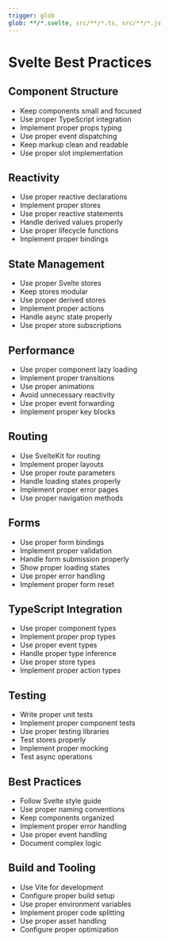 ```yaml
---
trigger: glob
glob: **/*.svelte, src/**/*.ts, src/**/*.js
---
```


# Svelte Best Practices

## Component Structure

- Keep components small and focused
- Use proper TypeScript integration
- Implement proper props typing
- Use proper event dispatching
- Keep markup clean and readable
- Use proper slot implementation

## Reactivity

- Use proper reactive declarations
- Implement proper stores
- Use proper reactive statements
- Handle derived values properly
- Use proper lifecycle functions
- Implement proper bindings

## State Management

- Use proper Svelte stores
- Keep stores modular
- Use proper derived stores
- Implement proper actions
- Handle async state properly
- Use proper store subscriptions

## Performance

- Use proper component lazy loading
- Implement proper transitions
- Use proper animations
- Avoid unnecessary reactivity
- Use proper event forwarding
- Implement proper key blocks

## Routing

- Use SvelteKit for routing
- Implement proper layouts
- Use proper route parameters
- Handle loading states properly
- Implement proper error pages
- Use proper navigation methods

## Forms

- Use proper form bindings
- Implement proper validation
- Handle form submission properly
- Show proper loading states
- Use proper error handling
- Implement proper form reset

## TypeScript Integration

- Use proper component types
- Implement proper prop types
- Use proper event types
- Handle proper type inference
- Use proper store types
- Implement proper action types

## Testing

- Write proper unit tests
- Implement proper component tests
- Use proper testing libraries
- Test stores properly
- Implement proper mocking
- Test async operations

## Best Practices

- Follow Svelte style guide
- Use proper naming conventions
- Keep components organized
- Implement proper error handling
- Use proper event handling
- Document complex logic

## Build and Tooling

- Use Vite for development
- Configure proper build setup
- Use proper environment variables
- Implement proper code splitting
- Use proper asset handling
- Configure proper optimization
